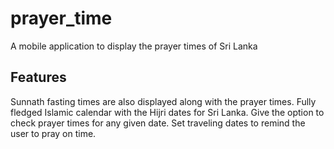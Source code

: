 # prayer_time

A mobile application to display the prayer times of Sri Lanka

## Features

Sunnath fasting times are also displayed along with the prayer times.
Fully fledged Islamic calendar with the Hijri dates for Sri Lanka.
Give the option to check prayer times for any given date.
Set traveling dates to remind the user to pray on time.
